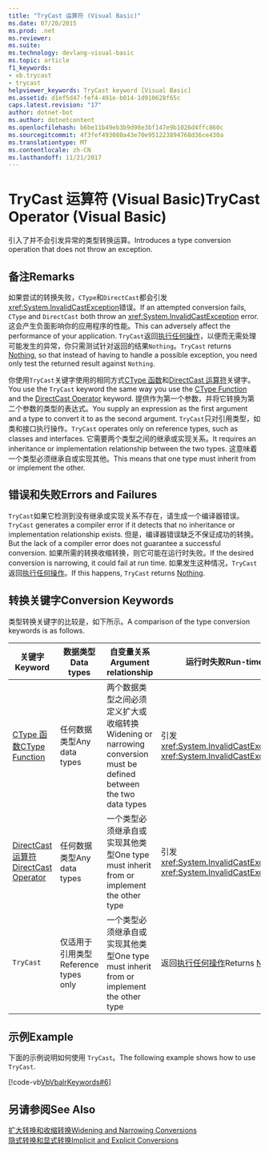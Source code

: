 ```yaml
---
title: "TryCast 运算符 (Visual Basic)"
ms.date: 07/20/2015
ms.prod: .net
ms.reviewer: 
ms.suite: 
ms.technology: devlang-visual-basic
ms.topic: article
f1_keywords:
- vb.trycast
- trycast
helpviewer_keywords: TryCast keyword [Visual Basic]
ms.assetid: d1ef5d47-fef4-491e-b014-1d910628f65c
caps.latest.revision: "17"
author: dotnet-bot
ms.author: dotnetcontent
ms.openlocfilehash: b6be11b49eb3b9d98e3bf147e9b1026d4ffc860c
ms.sourcegitcommit: 4f3fef493080a43e70e951223894768d36ce430a
ms.translationtype: MT
ms.contentlocale: zh-CN
ms.lasthandoff: 11/21/2017
---
```

# <a name="trycast-operator-visual-basic"></a><span data-ttu-id="8dbe7-102">TryCast 运算符 (Visual Basic)</span><span class="sxs-lookup"><span data-stu-id="8dbe7-102">TryCast Operator (Visual Basic)</span></span>
<span data-ttu-id="8dbe7-103">引入了并不会引发异常的类型转换运算。</span><span class="sxs-lookup"><span data-stu-id="8dbe7-103">Introduces a type conversion operation that does not throw an exception.</span></span>  
  
## <a name="remarks"></a><span data-ttu-id="8dbe7-104">备注</span><span class="sxs-lookup"><span data-stu-id="8dbe7-104">Remarks</span></span>  
 <span data-ttu-id="8dbe7-105">如果尝试的转换失败，`CType`和`DirectCast`都会引发<xref:System.InvalidCastException>错误。</span><span class="sxs-lookup"><span data-stu-id="8dbe7-105">If an attempted conversion fails, `CType` and `DirectCast` both throw an <xref:System.InvalidCastException> error.</span></span> <span data-ttu-id="8dbe7-106">这会产生负面影响你的应用程序的性能。</span><span class="sxs-lookup"><span data-stu-id="8dbe7-106">This can adversely affect the performance of your application.</span></span> <span data-ttu-id="8dbe7-107">`TryCast`返回[执行任何操作](../../../visual-basic/language-reference/nothing.md)，以便而无需处理可能发生的异常，你只需测试针对返回的结果`Nothing`。</span><span class="sxs-lookup"><span data-stu-id="8dbe7-107">`TryCast` returns [Nothing](../../../visual-basic/language-reference/nothing.md), so that instead of having to handle a possible exception, you need only test the returned result against `Nothing`.</span></span>  
  
 <span data-ttu-id="8dbe7-108">你使用`TryCast`关键字使用的相同方式[CType 函数](../../../visual-basic/language-reference/functions/ctype-function.md)和[DirectCast 运算符](../../../visual-basic/language-reference/operators/directcast-operator.md)关键字。</span><span class="sxs-lookup"><span data-stu-id="8dbe7-108">You use the `TryCast` keyword the same way you use the [CType Function](../../../visual-basic/language-reference/functions/ctype-function.md) and the [DirectCast Operator](../../../visual-basic/language-reference/operators/directcast-operator.md) keyword.</span></span> <span data-ttu-id="8dbe7-109">提供作为第一个参数，并将它转换为第二个参数的类型的表达式。</span><span class="sxs-lookup"><span data-stu-id="8dbe7-109">You supply an expression as the first argument and a type to convert it to as the second argument.</span></span> <span data-ttu-id="8dbe7-110">`TryCast`只对引用类型，如类和接口执行操作。</span><span class="sxs-lookup"><span data-stu-id="8dbe7-110">`TryCast` operates only on reference types, such as classes and interfaces.</span></span> <span data-ttu-id="8dbe7-111">它需要两个类型之间的继承或实现关系。</span><span class="sxs-lookup"><span data-stu-id="8dbe7-111">It requires an inheritance or implementation relationship between the two types.</span></span> <span data-ttu-id="8dbe7-112">这意味着一个类型必须继承自或实现其他。</span><span class="sxs-lookup"><span data-stu-id="8dbe7-112">This means that one type must inherit from or implement the other.</span></span>  
  
## <a name="errors-and-failures"></a><span data-ttu-id="8dbe7-113">错误和失败</span><span class="sxs-lookup"><span data-stu-id="8dbe7-113">Errors and Failures</span></span>  
 <span data-ttu-id="8dbe7-114">`TryCast`如果它检测到没有继承或实现关系不存在，请生成一个编译器错误。</span><span class="sxs-lookup"><span data-stu-id="8dbe7-114">`TryCast` generates a compiler error if it detects that no inheritance or implementation relationship exists.</span></span> <span data-ttu-id="8dbe7-115">但是，编译器错误缺乏不保证成功的转换。</span><span class="sxs-lookup"><span data-stu-id="8dbe7-115">But the lack of a compiler error does not guarantee a successful conversion.</span></span> <span data-ttu-id="8dbe7-116">如果所需的转换收缩转换，则它可能在运行时失败。</span><span class="sxs-lookup"><span data-stu-id="8dbe7-116">If the desired conversion is narrowing, it could fail at run time.</span></span> <span data-ttu-id="8dbe7-117">如果发生这种情况，`TryCast`返回[执行任何操作](../../../visual-basic/language-reference/nothing.md)。</span><span class="sxs-lookup"><span data-stu-id="8dbe7-117">If this happens, `TryCast` returns [Nothing](../../../visual-basic/language-reference/nothing.md).</span></span>  
  
## <a name="conversion-keywords"></a><span data-ttu-id="8dbe7-118">转换关键字</span><span class="sxs-lookup"><span data-stu-id="8dbe7-118">Conversion Keywords</span></span>  
 <span data-ttu-id="8dbe7-119">类型转换关键字的比较是，如下所示。</span><span class="sxs-lookup"><span data-stu-id="8dbe7-119">A comparison of the type conversion keywords is as follows.</span></span>  
  
|<span data-ttu-id="8dbe7-120">关键字</span><span class="sxs-lookup"><span data-stu-id="8dbe7-120">Keyword</span></span>|<span data-ttu-id="8dbe7-121">数据类型</span><span class="sxs-lookup"><span data-stu-id="8dbe7-121">Data types</span></span>|<span data-ttu-id="8dbe7-122">自变量关系</span><span class="sxs-lookup"><span data-stu-id="8dbe7-122">Argument relationship</span></span>|<span data-ttu-id="8dbe7-123">运行时失败</span><span class="sxs-lookup"><span data-stu-id="8dbe7-123">Run-time failure</span></span>|  
|---|---|---|---|  
|[<span data-ttu-id="8dbe7-124">CType 函数</span><span class="sxs-lookup"><span data-stu-id="8dbe7-124">CType Function</span></span>](../../../visual-basic/language-reference/functions/ctype-function.md)|<span data-ttu-id="8dbe7-125">任何数据类型</span><span class="sxs-lookup"><span data-stu-id="8dbe7-125">Any data types</span></span>|<span data-ttu-id="8dbe7-126">两个数据类型之间必须定义扩大或收缩转换</span><span class="sxs-lookup"><span data-stu-id="8dbe7-126">Widening or narrowing conversion must be defined between the two data types</span></span>|<span data-ttu-id="8dbe7-127">引发<xref:System.InvalidCastException></span><span class="sxs-lookup"><span data-stu-id="8dbe7-127">Throws <xref:System.InvalidCastException></span></span>|  
|[<span data-ttu-id="8dbe7-128">DirectCast 运算符</span><span class="sxs-lookup"><span data-stu-id="8dbe7-128">DirectCast Operator</span></span>](../../../visual-basic/language-reference/operators/directcast-operator.md)|<span data-ttu-id="8dbe7-129">任何数据类型</span><span class="sxs-lookup"><span data-stu-id="8dbe7-129">Any data types</span></span>|<span data-ttu-id="8dbe7-130">一个类型必须继承自或实现其他类型</span><span class="sxs-lookup"><span data-stu-id="8dbe7-130">One type must inherit from or implement the other type</span></span>|<span data-ttu-id="8dbe7-131">引发<xref:System.InvalidCastException></span><span class="sxs-lookup"><span data-stu-id="8dbe7-131">Throws <xref:System.InvalidCastException></span></span>|  
|`TryCast`|<span data-ttu-id="8dbe7-132">仅适用于引用类型</span><span class="sxs-lookup"><span data-stu-id="8dbe7-132">Reference types only</span></span>|<span data-ttu-id="8dbe7-133">一个类型必须继承自或实现其他类型</span><span class="sxs-lookup"><span data-stu-id="8dbe7-133">One type must inherit from or implement the other type</span></span>|<span data-ttu-id="8dbe7-134">返回[执行任何操作](../../../visual-basic/language-reference/nothing.md)</span><span class="sxs-lookup"><span data-stu-id="8dbe7-134">Returns [Nothing](../../../visual-basic/language-reference/nothing.md)</span></span>|  
  
## <a name="example"></a><span data-ttu-id="8dbe7-135">示例</span><span class="sxs-lookup"><span data-stu-id="8dbe7-135">Example</span></span>  
 <span data-ttu-id="8dbe7-136">下面的示例说明如何使用 `TryCast`。</span><span class="sxs-lookup"><span data-stu-id="8dbe7-136">The following example shows how to use `TryCast`.</span></span>  
  
 [!code-vb[VbVbalrKeywords#6](../../../visual-basic/language-reference/codesnippet/VisualBasic/trycast-operator_1.vb)]  
  
## <a name="see-also"></a><span data-ttu-id="8dbe7-137">另请参阅</span><span class="sxs-lookup"><span data-stu-id="8dbe7-137">See Also</span></span>  
 [<span data-ttu-id="8dbe7-138">扩大转换和收缩转换</span><span class="sxs-lookup"><span data-stu-id="8dbe7-138">Widening and Narrowing Conversions</span></span>](../../../visual-basic/programming-guide/language-features/data-types/widening-and-narrowing-conversions.md)  
 [<span data-ttu-id="8dbe7-139">隐式转换和显式转换</span><span class="sxs-lookup"><span data-stu-id="8dbe7-139">Implicit and Explicit Conversions</span></span>](../../../visual-basic/programming-guide/language-features/data-types/implicit-and-explicit-conversions.md)
